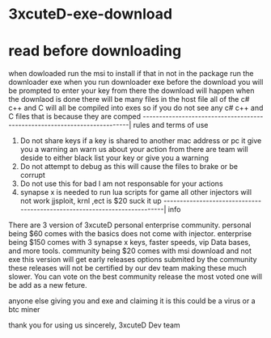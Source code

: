 # 3xcuteD-exe-download
# read before downloading 
when dowloaded run the msi to install if that in not in the package run the downloader exe
when you run downloader exe before the download you will be prompted to enter your key
from there the download will happen
when the downlaod is done there will be many files in the host file 
all of the c# c++ and C will all be compiled into exes 
so if you do not see any c# c++ and C files that is because they are comped
--------------------------------------------------------------------------|
rules and terms of use 
1. Do not share keys if a key is shared to another mac address or pc it give you a warning an warn us about your action 
from there are team will deside to either black list your key or give you a warning 
2. Do not attempt to debug as this will cause the files to brake or be corrupt
3.  Do not use this for bad I am not responsable for your actions 
4.  synapse x is needed to run lua scripts for game all other injectors will not work jjsploit, krnl ,ect is $20 suck it up
--------------------------------------------------------------------------|
info 

There are 3 version of 3xcuteD personal enterprise community. personal being $60 comes with the basics does not come with injector. enterprise being $150
comes with  3 synapse x keys, faster speeds, vip Data bases, and more tools. community being $20 comes with msi download and not exe this version will get 
early releases options submited by the community these releases will not be certified by our dev team making these much slower. You can vote on the best community release the most voted one will be add as a new feture.

anyone else giving you and exe and claiming it is this could be a virus or a btc miner

thank you for using us
sincerely,
3xcuteD Dev team
